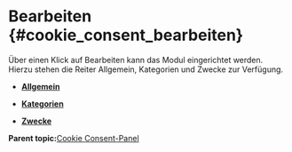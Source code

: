 # Bearbeiten {#cookie_consent_bearbeiten}

Über einen Klick auf Bearbeiten kann das Modul eingerichtet werden. Hierzu stehen die Reiter Allgemein, Kategorien und Zwecke zur Verfügung.

-   **[Allgemein](7_4_21_3_1_Allgemein.md)**  

-   **[Kategorien](7_4_21_3_2_Kategorien.md)**  

-   **[Zwecke](7_4_21_3_3_Zwecke.md)**  


**Parent topic:**[Cookie Consent-Panel](7_4_21_CookieConsent.md)

